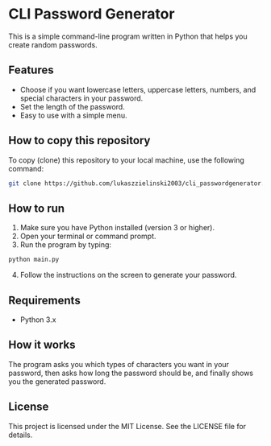 # CLI Password Generator

This is a simple command-line program written in Python that helps you create random passwords.

## Features

- Choose if you want lowercase letters, uppercase letters, numbers, and special characters in your password.
- Set the length of the password.
- Easy to use with a simple menu.

## How to copy this repository

To copy (clone) this repository to your local machine, use the following command:

```bash
git clone https://github.com/lukaszzielinski2003/cli_passwordgenerator.git
```

## How to run

1. Make sure you have Python installed (version 3 or higher).
2. Open your terminal or command prompt.
3. Run the program by typing:

```bash
python main.py
```

4. Follow the instructions on the screen to generate your password.

## Requirements

- Python 3.x

## How it works

The program asks you which types of characters you want in your password, then asks how long the password should be, and finally shows you the generated password.

## License

This project is licensed under the MIT License. See the LICENSE file for details.
